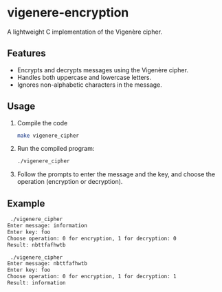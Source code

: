 # vigenere-encryption
A lightweight C implementation of the Vigenère cipher.

## Features
- Encrypts and decrypts messages using the Vigenère cipher.
- Handles both uppercase and lowercase letters.
- Ignores non-alphabetic characters in the message.

## Usage
1. Compile the code
    ```sh
    make vigenere_cipher
    ```

2. Run the compiled program:
    ```sh
    ./vigenere_cipher
    ```

3. Follow the prompts to enter the message and the key, and choose the operation (encryption or decryption).

## Example
```sh
 ./vigenere_cipher
Enter message: information
Enter key: foo
Choose operation: 0 for encryption, 1 for decryption: 0
Result: nbttfafhwtb
```
```sh
 ./vigenere_cipher
Enter message: nbttfafhwtb
Enter key: foo
Choose operation: 0 for encryption, 1 for decryption: 1
Result: information
```
